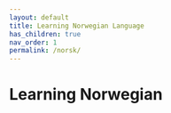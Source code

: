 ```yaml
---
layout: default
title: Learning Norwegian Language
has_children: true
nav_order: 1
permalink: /norsk/
---
```

# Learning Norwegian
